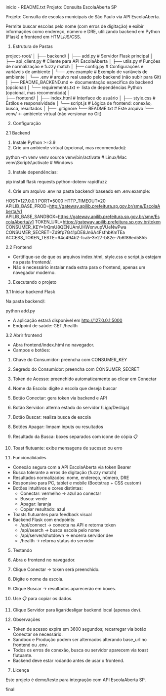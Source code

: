 inicio - README.txt
Projeto: Consulta EscolaAberta SP

Projeto: Consulta de escolas municipais de São Paulo via API EscolaAberta.

Permite buscar escolas pelo nome (com erros de digitação) e exibir informações como endereço, número e DRE, utilizando backend em Python (Flask) e frontend em HTML/JS/CSS.

1. Estrutura de Pastas

project-root/
│
├── backend/
│   ├── add.py            # Servidor Flask principal
│   ├── api_client.py     # Cliente para API EscolaAberta
│   ├── utils.py          # Funções de normalização e fuzzy match
│   ├── config.py         # Configurações e variáveis de ambiente
│   └── .env.example      # Exemplo de variáveis de ambiente
│   └── .env              # arquivo real usado pelo backend (não subir para Git)
│   ├── README_BACKEND.md       ← documentação específica do backend (opcional)
│   └── requirements.txt       ← lista de dependências Python (opcional, mas recomendada)
│   
├── frontend/
│   ├── index.html        # Interface do usuário
│   ├── style.css         # Estilos e responsividade
│   └── script.js         # Lógica de frontend: conexão, busca, resultados
│
├── .gitignore
└── README.txt            # Este arquivo
└── venv/           ← ambiente virtual (não versionar no Git)

2. Configuração

2.1 Backend

1. Instale Python >=3.9
2. Crie um ambiente virtual (opcional, mas recomendado):

python -m venv venv
source venv/bin/activate   # Linux/Mac
venv\Scripts\activate      # Windows

3. Instale dependências:

pip install flask requests python-dotenv rapidfuzz

4. Crie um arquivo .env na pasta backend/ baseado em .env.example:

HOST=127.0.0.1
PORT=5000
HTTP_TIMEOUT=20
APILIB_BASE_PROD=http://gateway.apilib.prefeitura.sp.gov.br/sme/EscolaAberta/v1
APILIB_BASE_SANDBOX=https://gateway.apilib.prefeitura.sp.gov.br/sme/EscolaAberta/v1
TOKEN_URL=https://gateway.apilib.prefeitura.sp.gov.br/token
CONSUMER_KEY=1rQmU8QENUAmUHWxnvupVUeNwPwa
CONSUMER_SECRET=Zd9fp7G41pDE8Jn6A4FsfnbKmTEa
ACCESS_TOKEN_TESTE=64c494b2-fca5-3e27-b82e-7b6f88ed5855

2.2 Frontend

- Certifique-se de que os arquivos index.html, style.css e script.js estejam na pasta frontend/.
- Não é necessário instalar nada extra para o frontend, apenas um navegador moderno.

3. Executando o projeto

3.1 Iniciar backend Flask

Na pasta backend/:

python add.py

- A aplicação estará disponível em http://127.0.0.1:5000
- Endpoint de saúde: GET /health

3.2 Abrir frontend

- Abra frontend/index.html no navegador.
- Campos e botões:

1. Chave do Consumidor: preencha com CONSUMER_KEY
2. Segredo do Consumidor: preencha com CONSUMER_SECRET
3. Token de Acesso: preenchido automaticamente ao clicar em Conectar
4. Nome da Escola: digite a escola que deseja buscar
5. Botão Conectar: gera token via backend e API
6. Botão Servidor: alterna estado do servidor (Liga/Desliga)
7. Botão Buscar: realiza busca de escola
8. Botões Apagar: limpam inputs ou resultados
9. Resultado da Busca: boxes separados com ícone de cópia 📋
10. Toast flutuante: exibe mensagens de sucesso ou erro

4. Funcionalidades

- Conexão segura com a API EscolaAberta via token Bearer
- Busca tolerante a erros de digitação (fuzzy match)
- Resultados normalizados: nome, endereço, número, DRE
- Responsivo para PC, tablet e mobile (Bootstrap + CSS custom)
- Botões intuitivos e cores distintas:
  - Conectar: vermelho → azul ao conectar
  - Busca: verde
  - Apagar: laranja
  - Copiar resultado: azul
- Toasts flutuantes para feedback visual
- Backend Flask com endpoints:
  - /api/connect → conecta na API e retorna token
  - /api/search → busca escola pelo nome
  - /api/server/shutdown → encerra servidor dev
  - /health → retorna status do servidor

5. Testando

1. Abra o frontend no navegador.
2. Clique Conectar → token será preenchido.
3. Digite o nome da escola.
4. Clique Buscar → resultados aparecerão em boxes.
5. Use 📋 para copiar os dados.
6. Clique Servidor para ligar/desligar backend local (apenas dev).

6. Observações

- Token de acesso expira em 3600 segundos; recarregar via botão Conectar se necessário.
- Sandbox e Produção podem ser alternados alterando base_url no frontend ou .env.
- Todos os erros de conexão, busca ou servidor aparecem via toast flutuante.
- Backend deve estar rodando antes de usar o frontend.

7. Licença

Este projeto é demo/teste para integração com API EscolaAberta SP.

final
